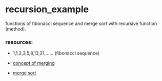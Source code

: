 # recursion_example

functions of fibonacci sequence and merge sort with recursive function (method).

### resources:

- 1,1,2,3,5,8,13,21,...... (fibonacci sequence)

- [concept of merging](https://youtu.be/6pV2IF0fgKY)

- [merge sort](https://youtu.be/mB5HXBb_HY8)